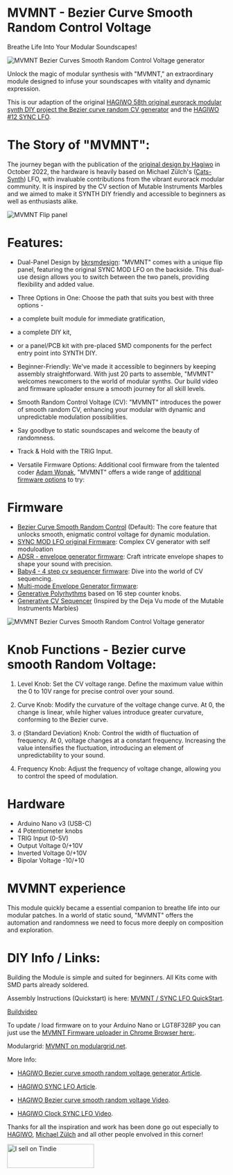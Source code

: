 # MVMNT - Bezier Curve Smooth Random Control Voltage
Breathe Life Into Your Modular Soundscapes!

![MVMNT Bezier Curves Smooth Random Control Voltage generator](https://dl.modulove.de/module/mvmnt/Modulove_MVMNT_Productshot_Front.jpg)

Unlock the magic of modular synthesis with "MVMNT," an extraordinary module designed to infuse your soundscapes with vitality and dynamic expression. 

This is our adaption of the original [HAGIWO 58th original eurorack modular synth DIY project the Bezier curve random CV generator](https://note.com/solder_state/n/n39aacefd73a3) and the [HAGIWO #12 SYNC LFO](https://note.com/solder_state/n/n4c600f2431c3).

# The Story of "MVMNT":

The journey began with the publication of the [original design by Hagiwo](https://note.com/solder_state/n/n39aacefd73a3) in October 2022, the hardware is heavily based on Michael Zülch's ([Cats-Synth](https://github.com/mzuelch/CATs-Eurosynth)) LFO, with invaluable contributions from the vibrant eurorack modular community. 
It is inspired by the CV section of Mutable Instruments Marbles and we aimed to make it SYNTH DIY friendly and accessible to beginners as well as enthusiasts alike.

![MVMNT Flip panel ](https://dl.modulove.de/module/mvmnt/Modulove_MVMNT_Productshot_Both.jpg)

# Features:

- Dual-Panel Design by [bkrsmdesign](https://www.instagram.com/bkrsmdesign/ "Sasha Kruse"):
  "MVMNT" comes with a unique flip panel, featuring the original SYNC MOD LFO on the backside.
  This dual-use design allows you to switch between the two panels, providing flexibility and added value.
  
- Three Options in One: Choose the path that suits you best with three options -
- a complete built module for immediate gratification,
- a complete DIY kit,
- or a panel/PCB kit with pre-placed SMD components for the perfect entry point into SYNTH DIY.
  
- Beginner-Friendly: We've made it accessible to beginners by keeping assembly straightforward.
  With just 20 parts to assemble, "MVMNT" welcomes newcomers to the world of modular synths.
  Our build video and firmware uploader ensure a smooth journey for all skill levels.
  
- Smooth Random Control Voltage (CV): "MVMNT" introduces the power of smooth random CV, enhancing your modular with dynamic and unpredictable modulation possibilities.
- Say goodbye to static soundscapes and welcome the beauty of randomness.
  
- Track & Hold with the TRIG Input.
  
- Versatile Firmware Options: Additional cool firmware from the talented coder [Adam Wonak](https://github.com/awonak/), "MVMNT" offers a wide range of [additional firmware options](https://awonak.github.io/HagiwoModulove/synclfo/) to try:

# Firmware

 - [Bezier Curve Smooth Random Control](https://dl.modulove.de/module/mvmmnt/) (Default): The core feature that unlocks smooth, enigmatic control voltage for dynamic modulation.
 - [SYNC MOD LFO original Firmware](https://dl.modulove.de/module/mvmmnt/): Complex CV generator with self moduloation
 - [ADSR - envelope generator firmware](https://awonak.github.io/HagiwoModulove/synclfo/#adsr): Craft intricate envelope shapes to shape your sound with precision.
 - [Baby4 - 4 step cv sequencer firmware](https://awonak.github.io/HagiwoModulove/synclfo/#baby4): Dive into the world of CV sequencing.
 - [Multi-mode Envelope Generator firmware](https://awonak.github.io/HagiwoModulove/synclfo/#multimodeenv): 
 - [Generative Polyrhythms](https://awonak.github.io/HagiwoModulove/synclfo/#polyrhythm) based on 16 step counter knobs.
 - [Generative CV Sequencer](https://awonak.github.io/HagiwoModulove/synclfo/#generativesequencer) (Inspired by the Deja Vu mode of the Mutable Instruments Marbles)

![MVMNT Bezier Curves Smooth Random Control Voltage generator](https://dl.modulove.de/module/mvmnt/Modulove_MVMNT_Productshot_Front.jpg)

# Knob Functions - Bezier curve smooth Random Voltage:

1. Level Knob: Set the CV voltage range. Define the maximum value within the 0 to 10V range for precise control over your sound.

2. Curve Knob: Modify the curvature of the voltage change curve. At 0, the change is linear, while higher values introduce greater curvature, conforming to the Bezier curve.

3. σ (Standard Deviation) Knob: Control the width of fluctuation of frequency. At 0, voltage changes at a constant frequency. Increasing the value intensifies the fluctuation, introducing an element of unpredictability to your sound.

4. Frequency Knob: Adjust the frequency of voltage change, allowing you to control the speed of modulation.


# Hardware

 - Arduino Nano v3 (USB-C)
 - 4 Potentiometer knobs
 - TRIG Input (0-5V)
 - Output Voltage 0/+10V
 - Inverted Voltage 0/+10V
 - Bipolar Voltage -10/+10

# MVMNT experience

This module quickly became a essential companion to breathe life into our modular patches. In a world of static sound, "MVMNT" offers the automation and randomness we need to focus more deeply on composition and exploration.



# DIY Info / Links:

Building the Module is simple and suited for beginners. All Kits come with SMD parts already soldered.

Assembly Instructions (Quickstart) is here: [MVMNT / SYNC LFO QuickStart](https://modulove.io/mvmnt/ "MVMNT BUILD DOCS").

[Buildvideo](https://www.youtube.com/watch?v=wJnPb67zS5Q)

To update / load firmware on to your Arduino Nano or LGT8F328P you can just use the [MVMNT Firmware uploader in Chrome Browser here:](https://dl.modulove.de/module/mvmnt/ "MVMNT Firmware uploader").

Modulargrid: [MVMNT on modulargrid.net](https://www.modulargrid.net/e/modulove-mvmnt "MVMNT on modulargrid.net").

More Info:

- [HAGIWO Bezier curve smooth random voltage generator Article](https://note.com/solder_state/n/n433b32ea6dbc "HAGIWO Bezier curve smooth random voltage module on note.com").

- [HAGIWO SYNC LFO Article](https://note.com/solder_state/n/n4c600f2431c3 "HAGIWO SYNC MOD LFO article").

- [HAGIWO Bezier curve smooth random voltage Video](https://www.youtube.com/watch?v=yJ8VUiZf6Yg "HAGIWO Bezier curve smooth random voltage generator on Youtube").

- [HAGIWO Clock SYNC LFO Video](https://www.youtube.com/watch?v=m64jyVz2w3M "HAGIWO Clock SYNC LFO Youtube Video").


Thanks for all the inspiration and work has been done go out especially to [HAGIWO](https://www.youtube.com/@HAGIWO "HAGIWO Youtube Channel"), [Michael Zülch](https://github.com/mzuelch "Michael Zülch Github Page") and all other people envolved in this corner!

<a href="https://www.tindie.com/stores/modulove/?ref=offsite_badges&utm_source=sellers_modulove&utm_medium=badges&utm_campaign=badge_small"><img src="https://d2ss6ovg47m0r5.cloudfront.net/badges/tindie-smalls.png" alt="I sell on Tindie" width="200" height="55"></a>

